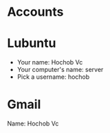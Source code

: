 # Accounts

# Lubuntu

- Your name: Hochob Vc
- Your computer's name: server
- Pick a username: hochob

# Gmail

Name: Hochob Vc
